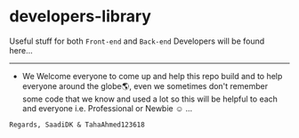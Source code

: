# developers-library

Useful stuff for both `Front-end` and `Back-end` Developers will be found here...

---

- We Welcome everyone to come up and help this repo build and to help everyone around the globe🌎, even we sometimes don't remember some code that we know and used a lot so this will be helpful to each and everyone i.e. Professional or Newbie ☺ ...

`Regards, SaadiDK & TahaAhmed123618`
